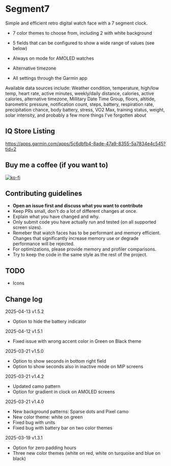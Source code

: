 # Segment7
Simple and efficient retro digital watch face with a 7 segment clock.

- 7 color themes to choose from, including 2 with white background

- 5 fields that can be configured to show a wide range of values (see below)
- Always on mode for AMOLED watches
- Alternative timezone
- All settings through the Garmin app

Available data sources include: Weather condition, temperature, high/low temp, heart rate, active minutes, weekly/daily distance, calories, active calories, alternative timezone, Millitary Date Time Group, floors, altitide, barometric pressure, notification count, steps, battery, respiration rate, precipitation chance, body battery, stress, VO2 Max, training status, weight, solar intensity, and probably a few more things I've forgotten about

## IQ Store Listing
https://apps.garmin.com/apps/5c6dbfb4-8ade-47a9-8355-5a7834e4c545?tid=2

## Buy me a coffee (if you want to)
[![ko-fi](https://ko-fi.com/img/githubbutton_sm.svg)](https://ko-fi.com/M4M51A1RGV)

## Contributing guidelines
- **Open an issue first and discuss what you want to contribute**
- Keep PRs small, don't do a lot of different changes at once.
- Explain what you have changed and why.
- Only submit code you have actually run and tested (on all supported screen sizes).
- Remeber that watch faces has to be performant and memory efficient. Changes that significantly increase memory use or degrade performance will be rejected.
- For optimizations, please provide memory and profiler comparisons.
- Try to keep the code in the same style as the rest of the project.

 ## TODO
- Icons


## Change log
2025-04-13 v1.5.2
- Option to hide the battery indicator

2025-04-12 v1.5.1
- Fixed issue with wrong accent color in Green on Black theme

2025-03-21 v1.5.0
- Option to show seconds in bottom right field
- Option to show seconds also in inactive mode on MIP screens

2025-03-21 v1.4.2
- Updated camo pattern
- Option for gradient in clock on AMOLED screens

2025-03-21 v1.4.0
- New background patterns: Sparse dots and Pixel camo
- New color theme: white on green
- Fixed bug with units
- Fixed bug with battery bar on two color themes

2025-03-19 v1.3.1
- Option for zero padding hours
- Three new color themes (white on red, white on turquoise and blue on black)